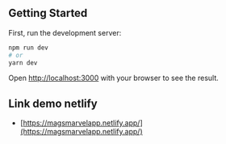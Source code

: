 ## Getting Started

First, run the development server:

```bash
npm run dev
# or
yarn dev
```

Open [http://localhost:3000](http://localhost:3000) with your browser to see the result.

## Link demo netlify

- [https://magsmarvelapp.netlify.app/](https://magsmarvelapp.netlify.app/)
